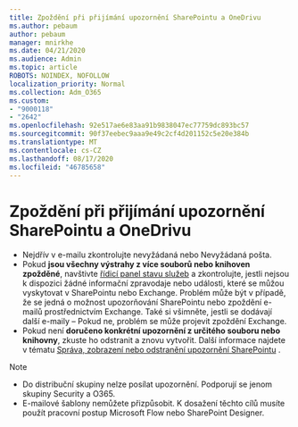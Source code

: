 ```yaml
---
title: Zpoždění při přijímání upozornění SharePointu a OneDrivu
ms.author: pebaum
author: pebaum
manager: mnirkhe
ms.date: 04/21/2020
ms.audience: Admin
ms.topic: article
ROBOTS: NOINDEX, NOFOLLOW
localization_priority: Normal
ms.collection: Adm_O365
ms.custom:
- "9000118"
- "2642"
ms.openlocfilehash: 92e517ae6e83aa91b9838047ec77759dc893bc57
ms.sourcegitcommit: 90f37eebec9aaa9e49c2cf4d201152c5e20e384b
ms.translationtype: MT
ms.contentlocale: cs-CZ
ms.lasthandoff: 08/17/2020
ms.locfileid: "46785658"
---
```

# <a name="delays-in-receiving-sharepoint-and-onedrive-alerts"></a>Zpoždění při přijímání upozornění SharePointu a OneDrivu

- Nejdřív v e-mailu zkontrolujte nevyžádaná nebo Nevyžádaná pošta.
- Pokud **jsou všechny výstrahy z více souborů nebo knihoven zpožděné**, navštivte [řídicí panel stavu služeb](https://portal.office.com/adminportal/home?ref=/servicehealth) a zkontrolujte, jestli nejsou k dispozici žádné informační zpravodaje nebo události, které se můžou vyskytovat v SharePointu nebo Exchange. Problém může být v případě, že se jedná o možnost upozorňování SharePointu nebo zpoždění e-mailů prostřednictvím Exchange. Také si všimněte, jestli se dodávají další e-maily – Pokud ne, problém se může projevit zpoždění Exchange.
- Pokud není **doručeno konkrétní upozornění z určitého souboru nebo knihovny**, zkuste ho odstranit a znovu vytvořit. Další informace najdete v tématu [Správa, zobrazení nebo odstranění upozornění SharePointu](https://support.microsoft.com/office/99dfb19c-9a90-4a8c-aba1-aa8c8afb0de2) .

> [!NOTE]
> - Do distribuční skupiny nelze posílat upozornění. Podporují se jenom skupiny Security a O365.
> - E-mailové šablony nemůžete přizpůsobit. K dosažení těchto cílů musíte použít pracovní postup Microsoft Flow nebo SharePoint Designer.

